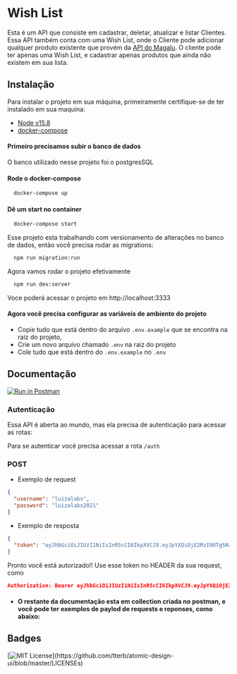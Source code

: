 # Wish List

Esta é um API que consiste em cadastrar, deletar, atualizar e listar Clientes. Essa API também conta com uma Wish List,
onde o Cliente pode adicionar qualquer produto existente que provém da [API do Magalu](https://gist.github.com/Bgouveia/9e043a3eba439489a35e70d1b5ea08ec).
O cliente pode ter apenas uma Wish List, e cadastrar apenas produtos que ainda não existem em sua lista.

## Instalação

Para instalar o projeto em sua máquina, primeiramente certifique-se de ter instalado em sua maquina:

- [Node v15.8](https://nodejs.org/en/)
- [docker-compose](https://docs.docker.com/compose/install/)

#### Primeiro precisamos subir o banco de dados

O banco utilizado nesse projeto foi o postgresSQL

#### Rode o docker-compose

```bash
  docker-compose up
```

#### Dê um start no container

```bash
  docker-compose start
```

Esse projeto esta trabalhando com versionamento de alterações no banco de dados, então você precisa rodar as migrations:

```bash
  npm run migration:run
```

Agora vamos rodar o projeto efetivamente

```bash
  npm run dev:server
```

Voce poderá acessar o projeto em http://localhost:3333

#### Agora você precisa configurar as variáveis de ambiente do projeto

- Copie tudo que está dentro do arquivo `.env.example` que se encontra na raiz do projeto,
- Crie um novo arquivo chamado `.env` na raiz do projeto
- Cole tudo que está dentro do `.env.example` no `.env`

## Documentação

[![Run in Postman](https://run.pstmn.io/button.svg)](https://god.gw.postman.com/run-collection/15211771-83bb0598-95a1-4b3e-a7be-a31a1310ce40?action=collection%2Ffork&collection-url=entityId%3D15211771-83bb0598-95a1-4b3e-a7be-a31a1310ce40%26entityType%3Dcollection%26workspaceId%3D3f8dca9d-7bfc-4302-baf3-a11aa9475cb2)

### Autenticação

Essa API é aberta ao mundo, mas ela precisa de autenticação para acessar as rotas:

Para se autenticar você precisa acessar a rota `/auth`

### POST

- Exemplo de request

```json
{
  "username": "luizalabs",
  "password": "luizalabs2021"
}
```

- Exemplo de resposta

```json
{
  "token": "eyJhbGciOiJIUzI1NiIsInR5cCI6IkpXVCJ9.eyJpYXQiOjE2MzI0OTg5NzUsImV4cCI6MTYzMjU4NTM3NSwic3ViIjoibHVpemFsYWJzIn0.Qh3F5Q5JuSnPM9Ukxqyi5edZMBzInyEmk9PdYFeoUFQ"
}
```

Pronto você está autorizado!! Use esse token no HEADER da sua request, como

```json
Authorization: Bearer eyJhbGciOiJIUzI1NiIsInR5cCI6IkpXVCJ9.eyJpYXQiOjE2MzI0OTg5NzUsImV4cCI6MTYzMjU4NTM3NSwic3ViIjoibHVpemFsYWJzIn0.Qh3F5Q5JuSnPM9Ukxqyi5edZMBzInyEmk9PdYFeoUFQ
```

- #### O restante da documentação esta em collection criada no postman, e você pode ter exemplos de paylod de requests e reponses, como abaixo:

## Badges

[![MIT License](https://img.shields.io/apm/l/atomic-design-ui.svg?)](https://github.com/tterb/atomic-design-ui/blob/master/LICENSEs)
